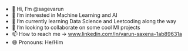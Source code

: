 - 👋 Hi, I’m @sagevarun
- 👀 I’m interested in Machine Learning and AI
- 🌱 I’m currently learning Data Science and Leetcoding along the way
- 💞️ I’m looking to collaborate on some cool Ml projects
- 📫 How to reach me -> www.linkedin.com/in/varun-saxena-1ab89631a
- 😄 Pronouns: He/Him
  

<!---
sagevarun/sagevarun is a ✨ special ✨ repository because its `README.md` (this file) appears on your GitHub profile.
You can click the Preview link to take a look at your changes.
--->
